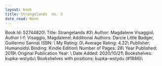 ```yaml
---
layout: book
title: Strangelands  no. 3
date_read: None
---
```


Book Id: 52744820\ 
Title: Strangelands #3\ 
Author: Magdalene Visaggio\ 
Author l-f: Visaggio, Magdalene\ 
Additional Authors: Darcie Little Badger, Guillermo Sanna\ 
ISBN: \ 
My Rating: 0\ 
Average Rating: 4.22\ 
Publisher: Humanoids\ 
Binding: Kindle Edition\ 
Number of Pages: 28\ 
Year Published: 2019\ 
Original Publication Year: \ 
Date Added: 2020/10/21\ 
Bookshelves: kupka-wstydu\ 
Bookshelves with positions: kupka-wstydu (#1886)\ 


